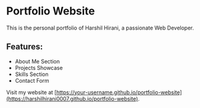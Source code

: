 # Portfolio Website

This is the personal portfolio of Harshil Hirani, a passionate Web Developer.

## Features:
- About Me Section
- Projects Showcase
- Skills Section
- Contact Form

Visit my website at [https://your-username.github.io/portfolio-website](https://harshilhirani0007.github.io/portfolio-website).
